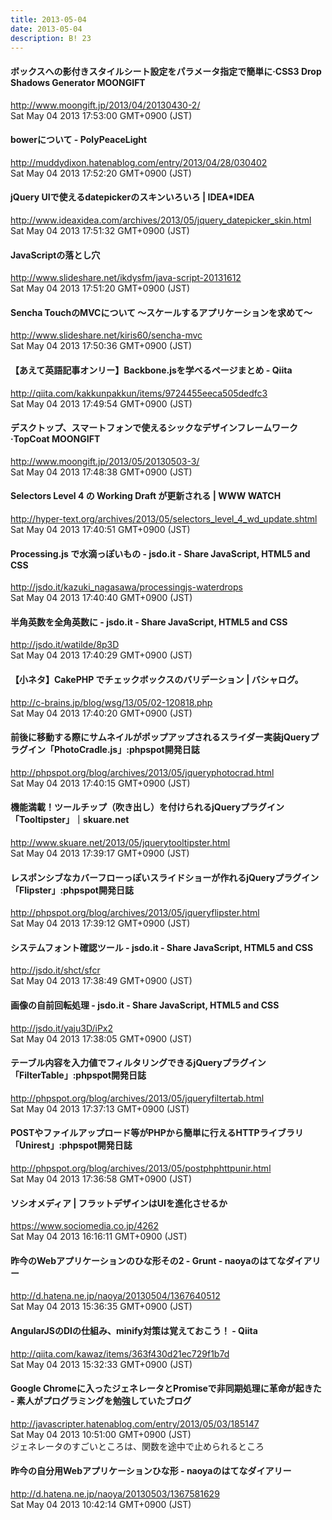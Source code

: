 ```yaml
---
title: 2013-05-04
date: 2013-05-04
description: B! 23
---
```


#### ボックスへの影付きスタイルシート設定をパラメータ指定で簡単に·CSS3 Drop Shadows Generator MOONGIFT
http://www.moongift.jp/2013/04/20130430-2/<br>
Sat May 04 2013 17:53:00 GMT+0900 (JST)<br>


#### bowerについて - PolyPeaceLight
http://muddydixon.hatenablog.com/entry/2013/04/28/030402<br>
Sat May 04 2013 17:52:20 GMT+0900 (JST)<br>


#### jQuery UIで使えるdatepickerのスキンいろいろ | IDEA*IDEA
http://www.ideaxidea.com/archives/2013/05/jquery_datepicker_skin.html<br>
Sat May 04 2013 17:51:32 GMT+0900 (JST)<br>


#### JavaScriptの落とし穴
http://www.slideshare.net/ikdysfm/java-script-20131612<br>
Sat May 04 2013 17:51:20 GMT+0900 (JST)<br>


#### Sencha TouchのMVCについて 〜スケールするアプリケーションを求めて〜
http://www.slideshare.net/kiris60/sencha-mvc<br>
Sat May 04 2013 17:50:36 GMT+0900 (JST)<br>


#### 【あえて英語記事オンリー】Backbone.jsを学べるページまとめ - Qiita
http://qiita.com/kakkunpakkun/items/9724455eeca505dedfc3<br>
Sat May 04 2013 17:49:54 GMT+0900 (JST)<br>


#### デスクトップ、スマートフォンで使えるシックなデザインフレームワーク·TopCoat MOONGIFT
http://www.moongift.jp/2013/05/20130503-3/<br>
Sat May 04 2013 17:48:38 GMT+0900 (JST)<br>


#### Selectors Level 4 の Working Draft が更新される | WWW WATCH
http://hyper-text.org/archives/2013/05/selectors_level_4_wd_update.shtml<br>
Sat May 04 2013 17:40:51 GMT+0900 (JST)<br>


#### Processing.js で水滴っぽいもの - jsdo.it - Share JavaScript, HTML5 and CSS
http://jsdo.it/kazuki_nagasawa/processingjs-waterdrops<br>
Sat May 04 2013 17:40:40 GMT+0900 (JST)<br>


#### 半角英数を全角英数に - jsdo.it - Share JavaScript, HTML5 and CSS
http://jsdo.it/watilde/8p3D<br>
Sat May 04 2013 17:40:29 GMT+0900 (JST)<br>


#### 【小ネタ】CakePHP でチェックボックスのバリデーション | バシャログ。
http://c-brains.jp/blog/wsg/13/05/02-120818.php<br>
Sat May 04 2013 17:40:20 GMT+0900 (JST)<br>


#### 前後に移動する際にサムネイルがポップアップされるスライダー実装jQueryプラグイン「PhotoCradle.js」:phpspot開発日誌
http://phpspot.org/blog/archives/2013/05/jqueryphotocrad.html<br>
Sat May 04 2013 17:40:15 GMT+0900 (JST)<br>


#### 機能満載！ツールチップ（吹き出し）を付けられるjQueryプラグイン「Tooltipster」｜skuare.net
http://www.skuare.net/2013/05/jquerytooltipster.html<br>
Sat May 04 2013 17:39:17 GMT+0900 (JST)<br>


#### レスポンシブなカバーフローっぽいスライドショーが作れるjQueryプラグイン「Flipster」:phpspot開発日誌
http://phpspot.org/blog/archives/2013/05/jqueryflipster.html<br>
Sat May 04 2013 17:39:12 GMT+0900 (JST)<br>


#### システムフォント確認ツール - jsdo.it - Share JavaScript, HTML5 and CSS
http://jsdo.it/shct/sfcr<br>
Sat May 04 2013 17:38:49 GMT+0900 (JST)<br>


#### 画像の自前回転処理 - jsdo.it - Share JavaScript, HTML5 and CSS
http://jsdo.it/yaju3D/iPx2<br>
Sat May 04 2013 17:38:05 GMT+0900 (JST)<br>


#### テーブル内容を入力値でフィルタリングできるjQueryプラグイン「FilterTable」:phpspot開発日誌
http://phpspot.org/blog/archives/2013/05/jqueryfiltertab.html<br>
Sat May 04 2013 17:37:13 GMT+0900 (JST)<br>


#### POSTやファイルアップロード等がPHPから簡単に行えるHTTPライブラリ「Unirest」:phpspot開発日誌
http://phpspot.org/blog/archives/2013/05/postphphttpunir.html<br>
Sat May 04 2013 17:36:58 GMT+0900 (JST)<br>


#### ソシオメディア  |  フラットデザインはUIを進化させるか
https://www.sociomedia.co.jp/4262<br>
Sat May 04 2013 16:16:11 GMT+0900 (JST)<br>


####  昨今のWebアプリケーションのひな形その2 - Grunt - naoyaのはてなダイアリー
http://d.hatena.ne.jp/naoya/20130504/1367640512<br>
Sat May 04 2013 15:36:35 GMT+0900 (JST)<br>


#### AngularJSのDIの仕組み、minify対策は覚えておこう！ - Qiita
http://qiita.com/kawaz/items/363f430d21ec729f1b7d<br>
Sat May 04 2013 15:32:33 GMT+0900 (JST)<br>


#### Google Chromeに入ったジェネレータとPromiseで非同期処理に革命が起きた - 素人がプログラミングを勉強していたブログ
http://javascripter.hatenablog.com/entry/2013/05/03/185147<br>
Sat May 04 2013 10:51:00 GMT+0900 (JST)<br>
ジェネレータのすごいところは、関数を途中で止められるところ


####  昨今の自分用Webアプリケーションひな形 - naoyaのはてなダイアリー
http://d.hatena.ne.jp/naoya/20130503/1367581629<br>
Sat May 04 2013 10:42:14 GMT+0900 (JST)<br>



